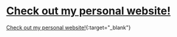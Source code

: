 # <a href="http://jerryma90.com/" target="_blank">Check out my personal website!</a>

[Check out my personal website!](http://jerryma90.com){:target="_blank"}
